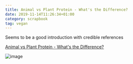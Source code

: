 ```yaml
---
title: Animal vs Plant Protein - What's the Difference?
date: 2019-11-14T11:26:34+01:00
category: scrapbook
tag: vegan
---
```


Seems to be a good introduction with credible references

[Animal vs Plant Protein - What's the Difference?](https://www.healthline.com/nutrition/animal-vs-plant-protein#section4)

![image](https://www.healthline.com/hlcmsresource/images/AN_images/AN336-filet-mignon-732x549-Thumb.jpg)